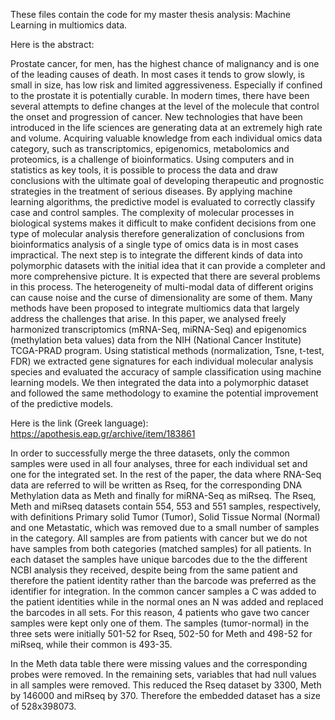 These files contain the code for my master thesis analysis: Machine Learning in multiomics data.

Here is the abstract:

Prostate cancer, for men, has the highest chance of malignancy and is one of the leading causes of death. 
In most cases it tends to grow slowly, is small in size, has low risk and limited aggressiveness. Especially 
if confined to the prostate it is potentially curable. In modern times, there have been several attempts to 
define changes at the level of the molecule that control the onset and progression of cancer.
New technologies that have been introduced in the life sciences are generating data at an extremely high rate and volume. 
Acquiring valuable knowledge from each individual omics data category, such as transcriptomics, epigenomics, 
metabolomics and proteomics, is a challenge of bioinformatics. Using computers and in statistics as key tools, 
it is possible to process the data and draw conclusions with the ultimate goal of developing therapeutic 
and prognostic strategies in the treatment of serious diseases. By applying machine learning algorithms, 
the predictive model is evaluated to correctly classify case and control samples. The complexity of molecular 
processes in biological systems makes it difficult to make confident decisions from one type of molecular analysis 
therefore generalization of conclusions from bioinformatics analysis of a single type of omics data is in most cases impractical.
The next step is to integrate the different kinds of data into polymorphic datasets with the initial idea that 
it can provide a completer and more comprehensive picture. It is expected that there are several problems in this process.
The heterogeneity of multi-modal data of different origins can cause noise and the curse of dimensionality are some of them.
Many methods have been proposed to integrate multiomics data that largely address the challenges that arise. In this paper, 
we analysed freely harmonized transcriptomics (mRNA-Seq, miRNA-Seq) and epigenomics (methylation beta values) data from the 
NIH (National Cancer Institute) TCGA-PRAD program. Using statistical methods (normalization, Tsne, t-test, FDR) we extracted 
gene signatures for each individual molecular analysis species and evaluated the accuracy of sample classification 
using machine learning models. We then integrated the data into a polymorphic dataset and followed the same methodology to 
examine the potential improvement of the predictive models.

Here is the link (Greek language): https://apothesis.eap.gr/archive/item/183861

In order to successfully merge the three datasets, only the common samples were used in all four analyses, three for each 
individual set and one for the integrated set. In the rest of the paper, the data where RNA-Seq data are referred to will 
be written as Rseq, for the corresponding DNA Methylation data as Meth and finally for miRNA-Seq as miRseq. The Rseq, 
Meth and miRseq datasets contain 554, 553 and 551 samples, respectively, with definitions Primary solid Tumor (Tumor), 
Solid Tissue Normal (Normal) and one Metastatic, which was removed due to a small number of samples in the category. 
All samples are from patients with cancer but we do not have samples from both categories (matched samples) for all patients.
In each dataset the samples have unique barcodes due to the the different NCBI analysis they received, despite being from 
the same patient and therefore the patient identity rather than the barcode was preferred as the identifier for integration. 
In the common cancer samples a C was added to the patient identities while in the normal ones an N was added and replaced 
the barcodes in all sets. For this reason, 4 patients who gave two cancer samples were kept only one of them. 
The samples (tumor-normal) in the three sets were initially 501-52 for Rseq, 502-50 for Meth and 498-52 for miRseq, 
while their common is 493-35.

In the Meth data table there were missing values and the corresponding probes were removed. In the remaining sets, 
variables that had null values in all samples were removed. This reduced the Rseq dataset by 3300, Meth by 146000 
and miRseq by 370. Therefore the embedded dataset has a size of 528x398073.
